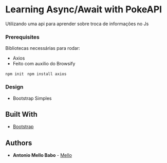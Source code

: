 # Learning Async/Await with PokeAPI

Utilizando uma api para aprender sobre troca de informações no Js

### Prerequisites

Bibliotecas necessárias para rodar:
* Axios
* Feito com auxilio do Browsify

```npm init ```
 ```npm install axios```  

### Design

* Bootstrap Simples





## Built With

* [Bootstrap](https://getbootstrap.com/) 


## Authors

* **Antonio Mello Babo**  - [Mello](https://github.com/MelloTonio)

